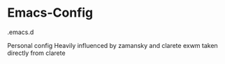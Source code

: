 # Emacs-Config
.emacs.d

Personal config
Heavily influenced by zamansky and clarete
exwm taken directly from clarete

